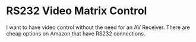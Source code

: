 # RS232 Video Matrix Control
I want to have video control without the need for an AV Receiver. There are cheap options on Amazon that have RS232 connections.
